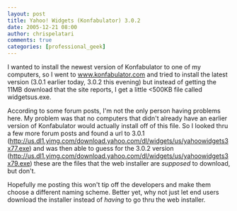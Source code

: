 ```yaml
---
layout: post
title: Yahoo! Widgets (Konfabulator) 3.0.2
date: 2005-12-21 08:00
author: chrispelatari
comments: true
categories: [professional_geek]
---
```


<p>I wanted to install the newest version of Konfabulator to one of my 
computers, so I went to <a href="http://www.konfabulator.com">www.konfabulator.com</a> and tried to install 
the latest version (3.0.1 earlier today, 3.0.2 this evening) but instead of 
getting the 11MB download that the site reports, I get a little &lt;500KB file 
called widgetsus.exe. </p>
<p>According to some forum posts, I'm not the only person having problems here. 
My problem was that no computers that didn't already have an earlier version of 
Konfabulator would actually install off of this file. So I looked thru a few 
more forum posts and found a url to 3.0.1 (<a href="http://us.dl1.yimg.com/download.yahoo.com/dl/widgets/us/yahoowidgets3x77.exe">http://us.dl1.yimg.com/download.yahoo.com/dl/widgets/us/yahoowidgets3x77.exe</a>) 
and was then able to guess for the 3.0.2 version (<a href="http://us.dl1.yimg.com/download.yahoo.com/dl/widgets/us/yahoowidgets3x79.exe">http://us.dl1.yimg.com/download.yahoo.com/dl/widgets/us/yahoowidgets3x79.exe</a>) 
these are the files that the web installer are <em>supposed</em> to download, 
but don't. </p>
<p>Hopefully me posting this won't tip off the developers and make them choose a 
different naming scheme. Better yet, why not just let end users download the 
installer instead of <em>having</em> to go thru the web 
installer.</p>
